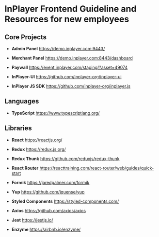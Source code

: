 # InPlayer Frontend Guideline and Resources for new employees

## Core Projects

- **Admin Panel** https://demo.inplayer.com:9443/

- **Merchant Panel** https://demo.inplayer.com:8443/dashboard

- **Paywall** https://event.inplayer.com/staging/?asset=49074
  
- **InPlayer-UI** https://github.com/inplayer-org/inplayer-ui
  
- **InPlayer JS SDK** https://github.com/inplayer-org/inplayer.js
  
## Languages

- **TypeScript** https://www.typescriptlang.org/

## Libraries

- **React** https://reactjs.org/ 

- **Redux** https://redux.js.org/

- **Redux Thunk** https://github.com/reduxjs/redux-thunk

- **React Router** https://reacttraining.com/react-router/web/guides/quick-start
  
- **Formik** https://jaredpalmer.com/formik

- **Yup** https://github.com/jquense/yup
  
- **Styled Components** https://styled-components.com/
  
- **Axios** https://github.com/axios/axios

- **Jest** https://jestjs.io/

- **Enzyme** https://airbnb.io/enzyme/
